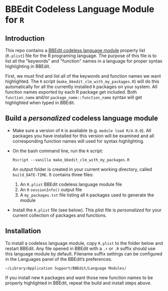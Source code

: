 # BBEdit Codeless Language Module for `R`

## Introduction

This repo contains a [BBEdit codeless language module](https://www.barebones.com/support/bbedit/plugin_library.html) property list (`R.plist`) file for the R programing language. The purpose of this file is to list all the "keywords" and "function" names in a language for proper syntax highlighting in BBEdit.

First, we must find and list all of the keywords and function names we want highlighted. The `R` script (`make_bbedit_clm_with_my_packages.R`) will do this automatically for all the currently installed `R` packages on your system. All function names exported by each R package get included. Both `function_name` and/or `package_name::function_name` syntax will get highlighted when typed in BBEdit.








## Build a *personalized* codeless language module

* Make sure a version of `R` is available (e.g. `module load R/4.0.0`). All packages you have installed for this version will be examined and all corresponding function names will used for syntax highlighting. 

* On the bash command line, run the `R` script:

	```
	Rscript --vanilla make_bbedit_clm_with_my_packages.R
	```
	An output folder is created in your current working directory, called `build_DATE-TIME`. It contains three files:
		
	1. An `R.plist` BBEdit codeless language module file
	2. An `R` `sessionInfo()` output file
	3. A `my_packages.txt` file listing all `R` packages used to generate the module

* Install the `R.plist` file (see below). This plist file is *personalized* for your current collection of packages and functions.


## Installation

To install a codeless language module, copy `R.plist` to the folder below and restart BBEdit. Any file opened in BBEdit with a `.r` or `.R` suffix should use this language module by default. Filename suffix settings can be configured in the Languages panel of the BBEdit’s preferences. 

```
~/Library/Application Support/BBEdit/Language Modules/
```

If you install new `R` packages and want those new function names to be properly highlighted in BBEdit, repeat the build and install steps above. 
